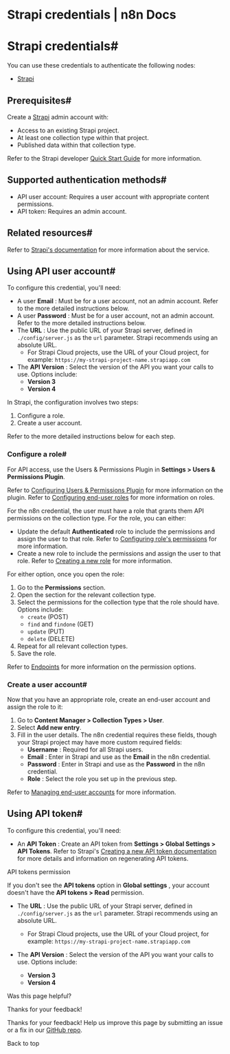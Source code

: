 # Strapi credentials | n8n Docs

[ ](https://github.com/n8n-io/n8n-docs/edit/main/docs/integrations/builtin/credentials/strapi.md "Edit this page")

# Strapi credentials#

You can use these credentials to authenticate the following nodes:

  * [Strapi](../../app-nodes/n8n-nodes-base.strapi/)

## Prerequisites#

Create a [Strapi](https://strapi.io/) admin account with:

  * Access to an existing Strapi project.
  * At least one collection type within that project.
  * Published data within that collection type.

Refer to the Strapi developer [Quick Start Guide](https://docs.strapi.io/dev-docs/quick-start) for more information.

## Supported authentication methods#

  * API user account: Requires a user account with appropriate content permissions.
  * API token: Requires an admin account.

## Related resources#

Refer to [Strapi's documentation](https://docs.strapi.io/dev-docs/api/rest) for more information about the service.

## Using API user account#

To configure this credential, you'll need:

  * A user **Email** : Must be for a user account, not an admin account. Refer to the more detailed instructions below.
  * A user **Password** : Must be for a user account, not an admin account. Refer to the more detailed instructions below.
  * The **URL** : Use the public URL of your Strapi server, defined in `./config/server.js` as the `url` parameter. Strapi recommends using an absolute URL.
    * For Strapi Cloud projects, use the URL of your Cloud project, for example: `https://my-strapi-project-name.strapiapp.com`
  * The **API Version** : Select the version of the API you want your calls to use. Options include:
    * **Version 3**
    * **Version 4**

In Strapi, the configuration involves two steps:

  1. Configure a role.
  2. Create a user account.

Refer to the more detailed instructions below for each step.

### Configure a role#

For API access, use the Users & Permissions Plugin in **Settings > Users & Permissions Plugin**.

Refer to [Configuring Users & Permissions Plugin](https://docs.strapi.io/user-docs/settings/configuring-users-permissions-plugin-settings) for more information on the plugin. Refer to [Configuring end-user roles](https://docs.strapi.io/user-docs/users-roles-permissions/configuring-end-users-roles) for more information on roles.

For the n8n credential, the user must have a role that grants them API permissions on the collection type. For the role, you can either:

  * Update the default **Authenticated** role to include the permissions and assign the user to that role. Refer to [Configuring role's permissions](https://docs.strapi.io/user-docs/users-roles-permissions/configuring-end-users-roles#configuring-roles-permissions) for more information.
  * Create a new role to include the permissions and assign the user to that role. Refer to [Creating a new role](https://docs.strapi.io/user-docs/users-roles-permissions/configuring-end-users-roles#creating-a-new-role) for more information.

For either option, once you open the role:

  1. Go to the **Permissions** section.
  2. Open the section for the relevant collection type.
  3. Select the permissions for the collection type that the role should have. Options include:
     * `create` (POST)
     * `find` and `findone` (GET)
     * `update` (PUT)
     * `delete` (DELETE)
  4. Repeat for all relevant collection types.
  5. Save the role.

Refer to [Endpoints](https://docs.strapi.io/dev-docs/api/rest#endpoints) for more information on the permission options.

### Create a user account#

Now that you have an appropriate role, create an end-user account and assign the role to it:

  1. Go to **Content Manager > Collection Types > User**.
  2. Select **Add new entry**.
  3. Fill in the user details. The n8n credential requires these fields, though your Strapi project may have more custom required fields:
     * **Username** : Required for all Strapi users.
     * **Email** : Enter in Strapi and use as the **Email** in the n8n credential.
     * **Password** : Enter in Strapi and use as the **Password** in the n8n credential.
     * **Role** : Select the role you set up in the previous step.

Refer to [Managing end-user accounts](https://docs.strapi.io/user-docs/users-roles-permissions/managing-end-users) for more information.

## Using API token#

To configure this credential, you'll need:

  * An **API Token** : Create an API token from **Settings > Global Settings > API Tokens**. Refer to Strapi's [Creating a new API token documentation](https://docs.strapi.io/user-docs/settings/API-tokens#creating-a-new-api-token) for more details and information on regenerating API tokens.

API tokens permission

If you don't see the **API tokens** option in **Global settings** , your account doesn't have the **API tokens > Read** permission.

  * The **URL** : Use the public URL of your Strapi server, defined in `./config/server.js` as the `url` parameter. Strapi recommends using an absolute URL.

    * For Strapi Cloud projects, use the URL of your Cloud project, for example: `https://my-strapi-project-name.strapiapp.com`
  * The **API Version** : Select the version of the API you want your calls to use. Options include:
    * **Version 3**
    * **Version 4**

Was this page helpful? 

Thanks for your feedback! 

Thanks for your feedback! Help us improve this page by submitting an issue or a fix in our [GitHub repo](https://github.com/n8n-io/n8n-docs). 

Back to top